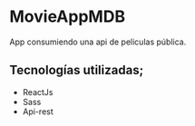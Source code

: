 # MovieAppMDB
App consumiendo una api de peliculas pública.

## Tecnologías utilizadas;
- ReactJs
- Sass
- Api-rest
